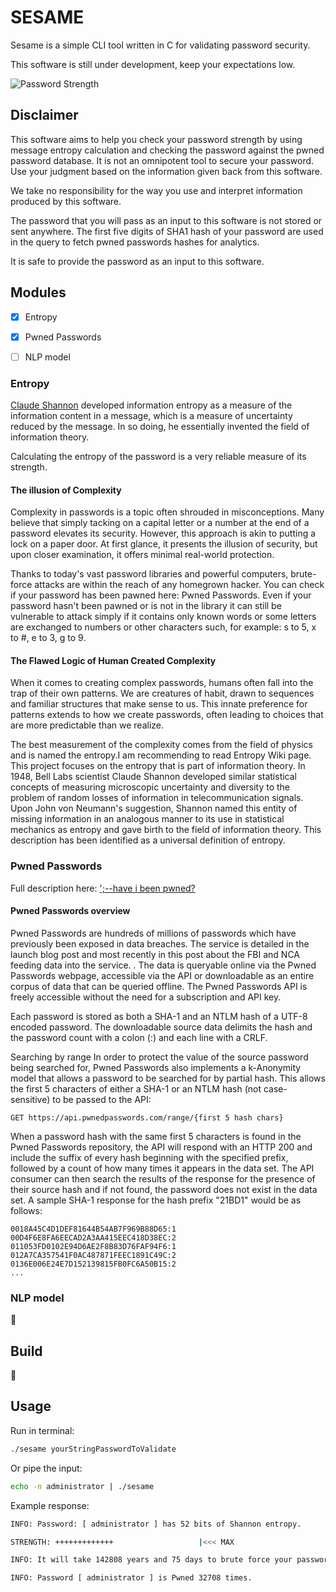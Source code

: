 # SESAME

Sesame is a simple CLI tool written in C for validating password security.

This software is still under development, keep your expectations low.


![Password Strength](https://imgs.xkcd.com/comics/password_strength.png)


## Disclaimer

This software aims to help you check your password strength by using message entropy calculation and checking the password against the pwned password database. It is not an omnipotent tool to secure your password. Use your judgment based on the information given back from this software. 

We take no responsibility for the way you use and interpret information produced by this software.

The password that you will pass as an input to this software is not stored or sent anywhere.
The first five digits of SHA1 hash of your password are used in the query to fetch pwned passwords hashes for analytics.

It is safe to provide the password as an input to this software.


## Modules

- [x] Entropy
- [x] Pwned Passwords
- [ ] NLP model


### Entropy

[Claude Shannon](https://en.wikipedia.org/wiki/Claude_Shannon) developed information entropy as a measure of the information content in a message, which is a measure of uncertainty reduced by the message. In so doing, he essentially invented the field of information theory.

Calculating the entropy of the password is a very reliable measure of its strength.

#### The illusion of Complexity

Complexity in passwords is a topic often shrouded in misconceptions. Many believe that simply tacking on a capital letter or a number at the end of a password elevates its security. However, this approach is akin to putting a lock on a paper door. At first glance, it presents the illusion of security, but upon closer examination, it offers minimal real-world protection.

Thanks to today's vast password libraries and powerful computers, brute-force attacks are within the reach of any homegrown hacker. You can check if your password has been pawned here: Pwned Passwords. Even if your password hasn't been pawned or is not in the library it can still be vulnerable to attack simply if it contains only known words or some letters are exchanged to numbers or other characters such, for example: s to 5, x to #, e to 3, g to 9.

#### The Flawed Logic of Human Created Complexity

When it comes to creating complex passwords, humans often fall into the trap of their own patterns. We are creatures of habit, drawn to sequences and familiar structures that make sense to us. This innate preference for patterns extends to how we create passwords, often leading to choices that are more predictable than we realize.

The best measurement of the complexity comes from the field of physics and is named the entropy.I am recommending to read Entropy Wiki page. This project focuses on the entropy that is part of information theory. In 1948, Bell Labs scientist Claude Shannon developed similar statistical concepts of measuring microscopic uncertainty and diversity to the problem of random losses of information in telecommunication signals. Upon John von Neumann's suggestion, Shannon named this entity of missing information in an analogous manner to its use in statistical mechanics as entropy and gave birth to the field of information theory. This description has been identified as a universal definition of entropy.


### Pwned Passwords

Full description here: [';--have i been pwned?](https://haveibeenpwned.com/API/v3#SearchingPwnedPasswordsByRange)

#### Pwned Passwords overview

Pwned Passwords are hundreds of millions of passwords which have previously been exposed in data breaches. The service is detailed in the launch blog post and most recently in this post about the FBI and NCA feeding data into the service. . The data is queryable online via the Pwned Passwords webpage, accessible via the API or downloadable as an entire corpus of data that can be queried offline. The Pwned Passwords API is freely accessible without the need for a subscription and API key.

Each password is stored as both a SHA-1 and an NTLM hash of a UTF-8 encoded password. The downloadable source data delimits the hash and the password count with a colon (:) and each line with a CRLF.

Searching by range
In order to protect the value of the source password being searched for, Pwned Passwords also implements a k-Anonymity model that allows a password to be searched for by partial hash. This allows the first 5 characters of either a SHA-1 or an NTLM hash (not case-sensitive) to be passed to the API:

```
GET https://api.pwnedpasswords.com/range/{first 5 hash chars}
```

When a password hash with the same first 5 characters is found in the Pwned Passwords repository, the API will respond with an HTTP 200 and include the suffix of every hash beginning with the specified prefix, followed by a count of how many times it appears in the data set. The API consumer can then search the results of the response for the presence of their source hash and if not found, the password does not exist in the data set. A sample SHA-1 response for the hash prefix "21BD1" would be as follows:

```
0018A45C4D1DEF81644B54AB7F969B88D65:1
00D4F6E8FA6EECAD2A3AA415EEC418D38EC:2
011053FD0102E94D6AE2F8B83D76FAF94F6:1
012A7CA357541F0AC487871FEEC1891C49C:2
0136E006E24E7D152139815FB0FC6A50B15:2
...
```

### NLP model

:construction:


## Build

:construction:


## Usage

Run in terminal:

```sh
./sesame yourStringPasswordToValidate
```

Or pipe the input:
```sh
echo -n administrator | ./sesame
```

Example response:

```sh
INFO: Password: [ administrator ] has 52 bits of Shannon entropy.

STRENGTH: +++++++++++++                   |<<< MAX

INFO: It will take 142808 years and 75 days to brute force your password with speed of 1000 guesses/second.

INFO: Password [ administrator ] is Pwned 32708 times.
```

